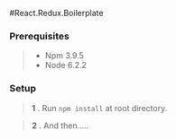 #React.Redux.Boilerplate

### Prerequisites

  >- Npm 3.9.5
  >- Node 6.2.2


### Setup

  >__1__ .  Run `npm install` at root directory.
  
  >__2__ .  And then.....
